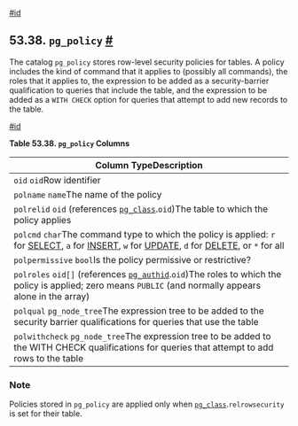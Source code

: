 [#id](#CATALOG-PG-POLICY)

## 53.38. `pg_policy` [#](#CATALOG-PG-POLICY)

The catalog `pg_policy` stores row-level security policies for tables. A policy includes the kind of command that it applies to (possibly all commands), the roles that it applies to, the expression to be added as a security-barrier qualification to queries that include the table, and the expression to be added as a `WITH CHECK` option for queries that attempt to add new records to the table.

[#id](#id-1.10.4.40.4)

**Table 53.38. `pg_policy` Columns**

| Column TypeDescription                                                                                                                                                                                 |
| ------------------------------------------------------------------------------------------------------------------------------------------------------------------------------------------------------ |
| `oid` `oid`Row identifier                                                                                                                                                                              |
| `polname` `name`The name of the policy                                                                                                                                                                 |
| `polrelid` `oid` (references [`pg_class`](catalog-pg-class).`oid`)The table to which the policy applies                                                                                                |
| `polcmd` `char`The command type to which the policy is applied: `r` for [SELECT](sql-select), `a` for [INSERT](sql-insert), `w` for [UPDATE](sql-update), `d` for [DELETE](sql-delete), or `*` for all |
| `polpermissive` `bool`Is the policy permissive or restrictive?                                                                                                                                         |
| `polroles` `oid[]` (references [`pg_authid`](catalog-pg-authid).`oid`)The roles to which the policy is applied; zero means `PUBLIC` (and normally appears alone in the array)                          |
| `polqual` `pg_node_tree`The expression tree to be added to the security barrier qualifications for queries that use the table                                                                          |
| `polwithcheck` `pg_node_tree`The expression tree to be added to the WITH CHECK qualifications for queries that attempt to add rows to the table                                                        |

### Note

Policies stored in `pg_policy` are applied only when [`pg_class`](catalog-pg-class).`relrowsecurity` is set for their table.

